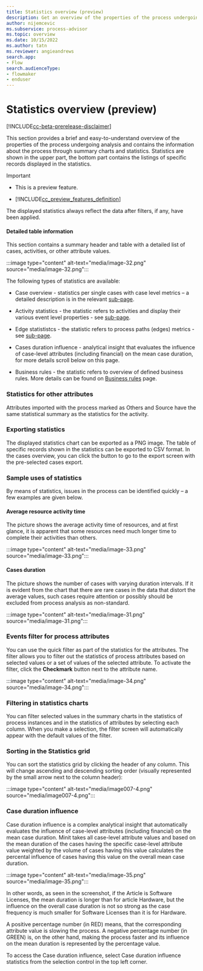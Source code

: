 ```yaml
---
title: Statistics overview (preview)
description: Get an overview of the properties of the process undergoing analysis in the minit desktop application in process advisor.
author: nijemcevic
ms.subservice: process-advisor
ms.topic: overview
ms.date: 10/15/2022
ms.author: tatn
ms.reviewer: angieandrews
search.app:
- Flow
search.audienceType:
- flowmaker
- enduser
---
```


# Statistics overview (preview)

[!INCLUDE[cc-beta-prerelease-disclaimer](../includes/cc-beta-prerelease-disclaimer.md)]

This section provides a brief and easy-to-understand overview of the properties of the process undergoing analysis and contains the information about the process through summary charts and statistics. Statistics are shown in the upper part, the bottom part contains the listings of specific records displayed in the statistics.

> [!IMPORTANT]
> - This is a preview feature.
>
> - [!INCLUDE[cc_preview_features_definition](../includes/cc-preview-features-definition.md)]

The displayed statistics always reflect the data after filters, if any, have been applied.

#### Detailed table information

This section contains a summary header and table with a detailed list of cases, activities, or other attribute values.

:::image type="content" alt-text="media/image-32.png" source="media/image-32.png":::

The following types of statistics are available:

- Case overview - statistics per single cases with case level metrics – a detailed description is in the relevant [sub-page](case-overview-statistics.md).

- Activity statistics - the statistic refers to activities and display their various event level properties - see [sub-page](activities-event-level-statistics.md).

- Edge statististcs - the statistic refers to process paths (edges) metrics - see [sub-page](edge-statistics.md).

- Cases duration influence - analytical insight that evaluates the influence of case-level attributes (including financial) on the mean case duration, for more details scroll below on this page.

- Business rules - the statistic refers to overview of defined business rules. More details can be found on [Business rules](business-rules.md) page.

### Statistics for other attributes

Attributes imported with the process marked as Others and Source have the same statistical summary as the statistics for the activity.

### Exporting statistics

The displayed statistics chart can be exported as a PNG image. The table of specific records shown in the statistics can be exported to CSV format. In the cases overview, you can click the button to go to the export screen with the pre-selected cases export.

### Sample uses of statistics

By means of statistics, issues in the process can be identified quickly – a few examples are given below.

#### Average resource activity time

The picture shows the average activity time of resources, and at first glance, it is apparent that some resources need much longer time to complete their activities than others.

:::image type="content" alt-text="media/image-33.png" source="media/image-33.png":::

#### Cases duration

The picture shows the number of cases with varying duration intervals. If it is evident from the chart that there are rare cases in the data that distort the average values, such cases require attention or possibly should be excluded from process analysis as non-standard.

:::image type="content" alt-text="media/image-31.png" source="media/image-31.png":::

### Events filter for process attributes

You can use the quick filter as part of the statistics for the attributes. The filter allows you to filter out the statistics of process attributes based on selected values or a set of values of the selected attribute. To activate the filter, click the **Checkmark** button next to the attribute name.

:::image type="content" alt-text="media/image-34.png" source="media/image-34.png":::

### Filtering in statistics charts

You can filter selected values in the summary charts in the statistics of process instances and in the statistics of attributes by selecting each column. When you make a selection, the filter screen will automatically appear with the default values of the filter.

### Sorting in the Statistics grid

You can sort the statistics grid by clicking the header of any column. This will change ascending and descending sorting order (visually represented by the small arrow next to the column header):

:::image type="content" alt-text="media/image007-4.png" source="media/image007-4.png":::

### Case duration influence

Case duration influence is a complex analytical insight that automatically evaluates the influence of case-level attributes (including financial) on the mean case duration. Minit takes all case-level attribute values and based on the mean duration of the cases having the specific case-level attribute value weighted by the volume of cases having this value calculates the percental influence of cases having this value on the overall mean case duration.

:::image type="content" alt-text="media/image-35.png" source="media/image-35.png":::

In other words, as seen in the screenshot, if the Article is Software Licenses, the mean duration is longer than for article Hardware, but the influence on the overall case duration is not so strong as the case frequency is much smaller for Software Licenses than it is for Hardware.

A positive percentage number (in RED) means, that the corresponding attribute value is slowing the process. A negative percentage number (in GREEN) is, on the other hand, making the process faster and its influence on the mean duration is represented by the percentage value.

To access the Case duration influence, select Case duration influence statistics from the selection control in the top left corner.




